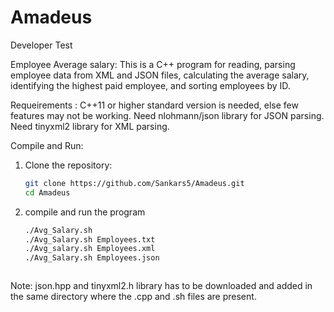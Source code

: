 # Amadeus
Developer Test

Employee Average salary:
This is a C++ program for reading, parsing employee data from XML and JSON files, calculating the average salary, identifying the highest paid employee, and sorting employees by ID.

Requeirements :
C++11 or higher standard version is needed, else few features may not be working.
Need nlohmann/json library for JSON parsing.
Need tinyxml2 library for XML parsing.


Compile and Run:
1. Clone the repository:
   ```bash
   git clone https://github.com/Sankars5/Amadeus.git
   cd Amadeus
2. compile and run the program
      ```bash
   ./Avg_Salary.sh
   ./Avg_Salary.sh Employees.txt
   ./Avg_salary.sh Employees.xml
   ./Avg_Salary.sh Employees.json
 
   

Note: json.hpp and tinyxml2.h library has to be downloaded and added in the same directory where the .cpp and .sh files are present.


